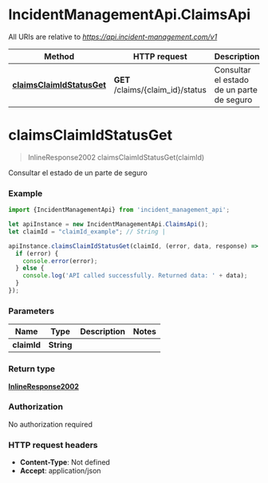 # IncidentManagementApi.ClaimsApi

All URIs are relative to *https://api.incident-management.com/v1*

Method | HTTP request | Description
------------- | ------------- | -------------
[**claimsClaimIdStatusGet**](ClaimsApi.md#claimsClaimIdStatusGet) | **GET** /claims/{claim_id}/status | Consultar el estado de un parte de seguro

<a name="claimsClaimIdStatusGet"></a>
# **claimsClaimIdStatusGet**
> InlineResponse2002 claimsClaimIdStatusGet(claimId)

Consultar el estado de un parte de seguro

### Example
```javascript
import {IncidentManagementApi} from 'incident_management_api';

let apiInstance = new IncidentManagementApi.ClaimsApi();
let claimId = "claimId_example"; // String | 

apiInstance.claimsClaimIdStatusGet(claimId, (error, data, response) => {
  if (error) {
    console.error(error);
  } else {
    console.log('API called successfully. Returned data: ' + data);
  }
});
```

### Parameters

Name | Type | Description  | Notes
------------- | ------------- | ------------- | -------------
 **claimId** | **String**|  | 

### Return type

[**InlineResponse2002**](InlineResponse2002.md)

### Authorization

No authorization required

### HTTP request headers

 - **Content-Type**: Not defined
 - **Accept**: application/json

